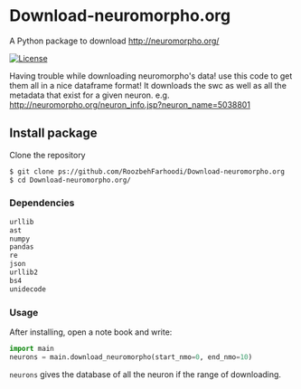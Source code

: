 # Download-neuromorpho.org
A Python package to download http://neuromorpho.org/

[![License](https://img.shields.io/badge/License-MIT-blue.svg)](https://github.com/RoozbehFarhoodi/Download-neuromorpho.org/blob/master/LICENSE)

Having trouble while downloading neuromorpho's data! use this code to get them all in a nice dataframe format!
It downloads the swc as well as all the metadata that exist for a given neuron. 
e.g. http://neuromorpho.org/neuron_info.jsp?neuron_name=5038801

## Install package

Clone the repository

```bash
$ git clone ps://github.com/RoozbehFarhoodi/Download-neuromorpho.org
$ cd Download-neuromorpho.org/
```

### Dependencies
```python
urllib
ast
numpy
pandas
re
json
urllib2
bs4
unidecode
```

### Usage

After installing, open a note book and write:

```python
import main
neurons = main.download_neuromorpho(start_nmo=0, end_nmo=10)
```

```neurons``` gives the database of all the neuron if the range of downloading.
